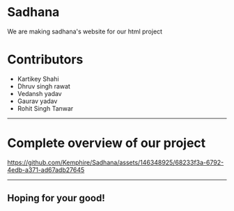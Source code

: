 # Sadhana
We are making sadhana's website for our html project

# Contributors
 -  Kartikey Shahi
 -  Dhruv singh rawat
 -  Vedansh yadav
 -  Gaurav yadav
 -  Rohit Singh Tanwar
-------------------------------------------------------------------------------
# Complete overview of our project



https://github.com/Kemphire/Sadhana/assets/146348925/68233f3a-6792-4edb-a371-ad67adb27645





-----------------------------------------------------------------------------

## Hoping for your good!
